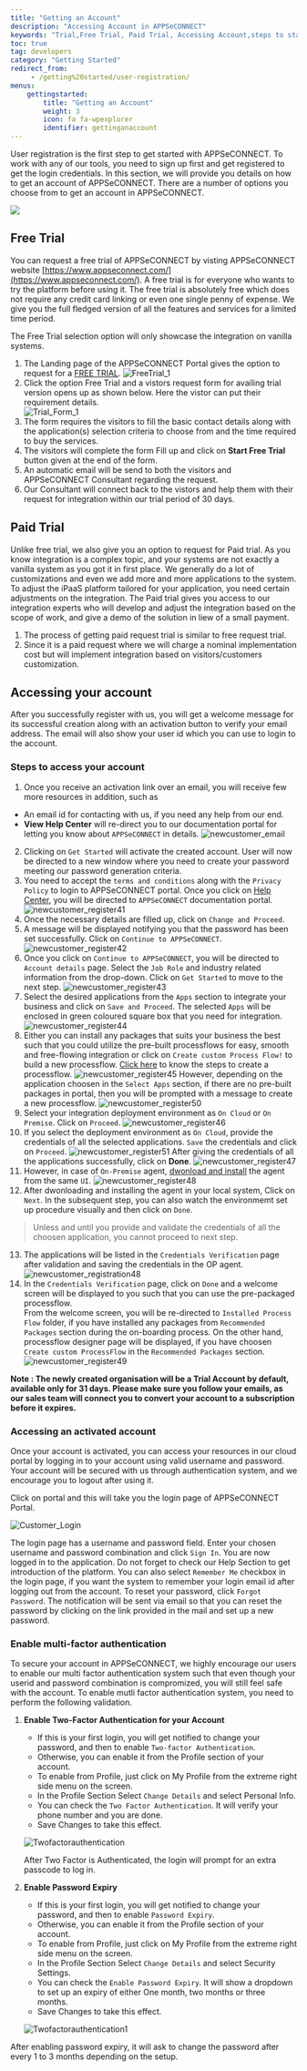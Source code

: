 ```yaml
---
title: "Getting an Account"
description: "Accessing Account in APPSeCONNECT"
keywords: "Trial,Free Trial, Paid Trial, Accessing Account,steps to start, Multi-Factor Authentication,two factor authentication, security, login to appseconnect,password security,password expiry"
toc: true
tag: developers 
category: "Getting Started"
redirect_from: 
     - /getting%20started/user-registration/
menus: 
    gettingstarted:
        title: "Getting an Account"
        weight: 3
        icon: fa fa-wpexplorer
        identifier: gettinganaccount
---
```


User registration is the first step to get started with APPSeCONNECT. To work with any of our tools, you need to sign up first and get registered to get the login credentials. 
In this section, we will provide you details on how to get an account of APPSeCONNECT. There are a number of options you choose from to get an account in APPSeCONNECT. 

![](https://www.youtube.com/watch?v=NnXK3HiPHfM)

## Free Trial

You can request a free trial of APPSeCONNECT by visting APPSeCONNECT website [https://www.appseconnect.com/](https://www.appseconnect.com/). A free 
trial is for everyone who wants to try the platform before using it. The free trial is absolutely free which does not require any credit card linking 
or even one single penny of expense. We give you the full fledged version of all the features and services for a limited time period. 

The Free Trial selection option will only showcase the integration on vanilla systems.

1. The Landing page of the APPSeCONNECT Portal gives the option to request for a [FREE TRIAL](https://www.appseconnect.com/free-trial/).
![FreeTrial_1](/staticfiles/processflow/media/register_2.png) 
2. Click the option Free Trial and a vistors request form for availing trial version opens up as shown below. Here the vistor can put their requirement details.  
![Trial_Form_1](/staticfiles/processflow/media/register_1.png)
3. The form requires the visitors to fill the basic contact details along with the application(s) selection criteria to choose from and the time required to buy the services.
4. The visitors will complete the form Fill up and click on **Start Free Trial** button given at the end of the form.
5. An automatic email will be send to both the visitors and APPSeCONNECT Consultant regarding the request.
6. Our Consultant will connect back to the vistors and help them with their request for integration within our trial period of 30 days.

## Paid Trial

Unlike free trial, we also give you an option to request for Paid trial. As you know integration is a complex topic, and your systems are not exactly 
a vanilla system as you got it in first place. We generally do a lot of customizations and even we add more and more applications to the system. To adjust 
the iPaaS platform tailored for your application, you need certain adjustments on the integration. The Paid trial gives you access to our 
integration experts who will develop and adjust the integration based on the scope of work, and give a demo of the solution in liew of a small payment. 


 1. The process of getting paid request trial is similar to free request trial.
 2. Since it is a paid request where we will charge a nominal implementation cost but will implement integration based on visitors/customers customization.
  

## Accessing your account

After you successfully register with us, you will get a welcome message for its successful creation along with an activation button to verify your email address. The email will also show your user id which you can use to login to the account. 

### Steps to access your account

1. Once you receive an activation link over an email, you will receive few more resources in addition, such as
- An email id for contacting with us, if you need any help from our end. 
- **View Help Center** will re-direct you to our documentation portal for letting you know about `APPSeCONNECT` in details. 
![newcustomer_email](/staticfiles/root/media/newcustomer_email.png)  
2.	Clicking on `Get Started` will activate the created account. User will now be directed to a new window where you need to create your password meeting our password generation criteria. 
3.	You need to accept the `terms and conditions` along with the `Privacy Policy` to login to APPSeCONNECT portal. Once you click on [Help Center](/getting%20started/overview/), you will be directed to `APPSeCONNECT` documentation portal.   
![newcustomer_register41](/staticfiles/root/media/newcustomer_register41.png)  
4.	Once the necessary details are filled up, click on `Change and Proceed`.  
5.	A message will be displayed notifying you that the password has been set successfully. Click on `Continue to APPSeCONNECT`.  
![newcustomer_register42](/staticfiles/root/media/newcustomer_register42.png)  
6. Once you click on `Continue to APPSeCONNECT`, you will be directed to `Account details` page. Select the `Job Role` and industry related information from the drop-down. Click on `Get Started` to move to the next step. 
![newcustomer_register43](/staticfiles/root/media/newcustomer_register43.png)    
7. Select the desired applications from the `Apps` section to integrate your business and click on `Save and Proceed`. The selected `Apps` will be enclosed in green coloured square box that you need for integration.
![newcustomer_register44](/staticfiles/root/media/newcustomer_register44.png) 
8. Either you can install any packages that suits your business the best such that you could utilize the pre-built processflows for easy, smooth and free-flowing integration or click on `Create custom Process Flow!` to build a new processflow. [Click here](/getting%20started/create-your-first-processflow/) to know the steps to create a processflow. 
![newcustomer_register45](/staticfiles/root/media/newcustomer_register45.png)
However, depending on the application choosen in the `Select Apps` section, if there are no pre-built packages in portal, then you will be prompted with a message to create a new processflow.
![newcustomer_register50](/staticfiles/root/media/newcustomer_register50.png)
9. Select your integration deployment environment as `On Cloud` or `On Premise`. Click on `Proceed`. 
![newcustomer_register46](/staticfiles/root/media/newcustomer_register46.png)
10. If you select the deployment environment as `On Cloud`, provide the credentials of all the selected applications. `Save` the credentials and click on `Proceed`. 
![newcustomer_register51](/staticfiles/root/media/newcustomer_register51.png)
 After giving the credentials of all the applications successfully, click on **Done**. 
![newcustomer_register47](/staticfiles/root/media/newcustomer_register47.png)
11. However, in case of `On-Premise` agent, [dwonload and install](/deployment/Deployment-Configuration/#on-premise-agent-configuration) the agent from the same `UI`. 
![newcustomer_register48](/staticfiles/root/media/newcustomer_register48.png)
12. After dwonloading and installing the agent in your local system, Click on `Next`. In the subsequent step, you can also watch the environmemt set up procedure visually and then click on `Done`. 
>Unless and until you provide and validate the credentials of all the choosen application, you cannot proceed to next step. 
13. The applications will be listed in the `Credentials Verification` page after validation and saving the credentials in the OP agent.  
![newcustomer_registration48](/staticfiles/root/media/newcustomer_registration48.PNG)
14. In the `Credentials Verification` page, click on `Done` and a welcome screen will be displayed to you such that you can use the pre-packaged processflow.  
From the welcome screen, you will be re-directed to `Installed Process Flow` folder, if you have installed any packages from `Recommended Packages` section
during the on-boarding process. On the other hand, processflow designer page will be displayed, if you have choosen `Create custom ProcessFlow` in the `Recommended Packages` section.
![newcustomer_register49](/staticfiles/root/media/newcustomer_register49.png)

**Note : The newly created organisation will be a Trial Account by default, available only for 31 days. Please make sure you follow your emails, as our 
sales team will connect you to convert your account to a subscription before it expires.** 

### Accessing an activated account

Once your account is activated, you can access your resources in our cloud portal by logging in to your account using valid username and password. Your account will be secured with us through authentication system, and we encourage
you to logout after using it. 

Click on portal and this will take you the login page of  APPSeCONNECT Portal.

![Customer_Login](/staticfiles/root/media/CustomerLogin.png)

The login page has a username and password field. Enter your chosen username and password combination and click `Sign In`. 
You are now logged in to the application. Do not forget to check our Help Section to get introduction of the platform. You can also 
select `Remember Me` checkbox in the login page, if you want the system to remember your login email id after logging out from the account.
To reset your password, click `Forgot Password`. The notification will be sent via email so that you can reset the password by clicking on the link provided in the mail and set up a new password.

### Enable multi-factor authentication

To secure your account in APPSeCONNECT, we highly encourage our users to enable our multi factor authentication system such that even though your userid and password combination is compromized, you will still feel safe with the account. 
To enable mutli factor authentication system, you need to perform the following validation.

1. **Enable Two-Factor Authentication for your Account**

    * If this is your first login, you will get notified to change your password, and then to enable `Two-factor Authentication`.
    * Otherwise, you can enable it from the Profile section of your account.
    * To enable from Profile, just click on My Profile from the extreme right side menu on the screen.
    * In the Profile Section Select `Change Details` and select Personal Info.
    * You can check the `Two Factor Authentication`. It will verify your phone number and you are done.
    * Save Changes to take this effect.

    ![Twofactorauthentication](/staticfiles/root/media/twofactorauthentication.png)

    After Two Factor is Authenticated, the login will prompt for an extra passcode to log in.

2. **Enable Password Expiry**

    * If this is your first login, you will get notified to change your password, and then to enable `Password Expiry`.
    * Otherwise, you can enable it from the Profile section of your account.
    * To enable from Profile, just click on My Profile from the extreme right side menu on the screen.
    * In the Profile Section Select `Change Details` and select Security Settings.
    * You can check the `Enable Password Expiry`. It will show a dropdown to set up an expiry of either One month, two months or three months.
    * Save Changes to take this effect.

    ![Twofactorauthentication1](/staticfiles/root/media/twofactorauthentication1.png)

After enabling password expiry, it will ask to change the password after every 1 to 3 months depending on the setup.

